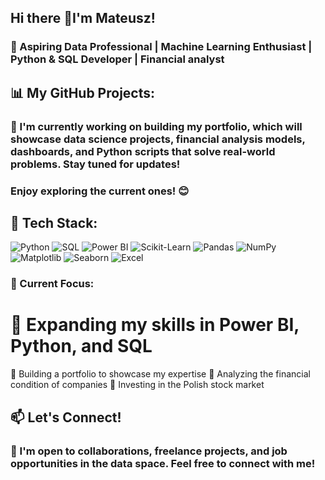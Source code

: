 ## Hi there 👋I'm Mateusz!
### 🚀 Aspiring Data Professional | Machine Learning Enthusiast | Python & SQL Developer | Financial analyst
## 📊 My GitHub Projects:
### 📂 I'm currently working on building my portfolio, which will showcase data science projects, financial analysis models, dashboards, and Python scripts that solve real-world problems. Stay tuned for updates!
### Enjoy exploring the current ones! 😊
## 🚀 Tech Stack:
![Python](https://img.shields.io/badge/Python-3776AB?style=for-the-badge&logo=python&logoColor=white)
![SQL](https://img.shields.io/badge/SQL-CC2927?style=for-the-badge&logo=postgresql&logoColor=white)
![Power BI](https://img.shields.io/badge/PowerBI-F2C811?style=for-the-badge&logo=powerbi&logoColor=black)
![Scikit-Learn](https://img.shields.io/badge/Scikit--Learn-F7931E?style=for-the-badge&logo=scikit-learn&logoColor=white)
![Pandas](https://img.shields.io/badge/Pandas-150458?style=for-the-badge&logo=pandas&logoColor=white)
![NumPy](https://img.shields.io/badge/NumPy-013243?style=for-the-badge&logo=numpy&logoColor=white)
![Matplotlib](https://img.shields.io/badge/Matplotlib-11557c?style=for-the-badge&logo=matplotlib&logoColor=white)
![Seaborn](https://img.shields.io/badge/Seaborn-008080?style=for-the-badge)
![Excel](https://img.shields.io/badge/Microsoft_Excel-217346?style=for-the-badge&logo=microsoft-excel&logoColor=white)  
### 📌 Current Focus:    
# 🔹 Expanding my skills in Power BI, Python, and SQL 
🔹 Building a portfolio to showcase my expertise 
🔹 Analyzing the financial condition of companies 
🔹 Investing in the Polish stock market 
## 📫 Let's Connect!
### 💼 I'm open to collaborations, freelance projects, and job opportunities in the data space. Feel free to connect with me!
